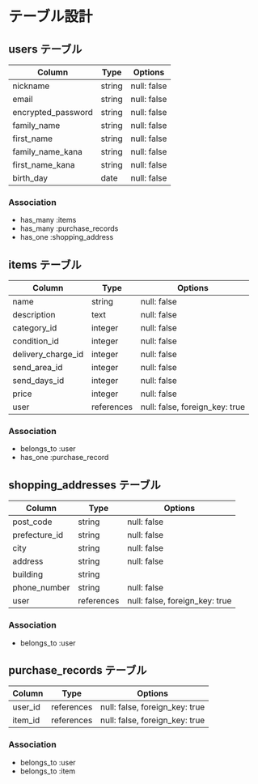 # テーブル設計

## users テーブル

| Column             | Type   | Options     |
| ------------------ | ------ | ----------- |
| nickname           | string | null: false |
| email              | string | null: false |
| encrypted_password | string | null: false |
| family_name        | string | null: false |
| first_name         | string | null: false |
| family_name_kana   | string | null: false |
| first_name_kana    | string | null: false |
| birth_day          | date   | null: false |

### Association

- has_many :items
- has_many :purchase_records
- has_one :shopping_address

## items テーブル

| Column             | Type       | Options                        |
| ------------------ | ---------- | ------------------------------ |
| name               | string     | null: false                    |
| description        | text       | null: false                    |
| category_id        | integer    | null: false                    |
| condition_id       | integer    | null: false                    |
| delivery_charge_id | integer    | null: false                    |
| send_area_id       | integer    | null: false                    |
| send_days_id       | integer    | null: false                    |
| price              | integer    | null: false                    |
| user               | references | null: false, foreign_key: true | 

### Association

- belongs_to :user
- has_one :purchase_record

## shopping_addresses テーブル

| Column        | Type       | Options                        |
| ------------- | ---------- | ------------------------------ |
| post_code     | string     | null: false                    |
| prefecture_id | string     | null: false                    |
| city          | string     | null: false                    |
| address       | string     | null: false                    |
| building      | string     |                                |
| phone_number  | string     | null: false                    |
| user          | references | null: false, foreign_key: true |

### Association

- belongs_to :user

## purchase_records テーブル

| Column       | Type      | Options                        |
| ------------ | --------- | ------------------------------ |
| user_id      |references | null: false, foreign_key: true | 
| item_id      |references | null: false, foreign_key: true | 

### Association

- belongs_to :user
- belongs_to :item